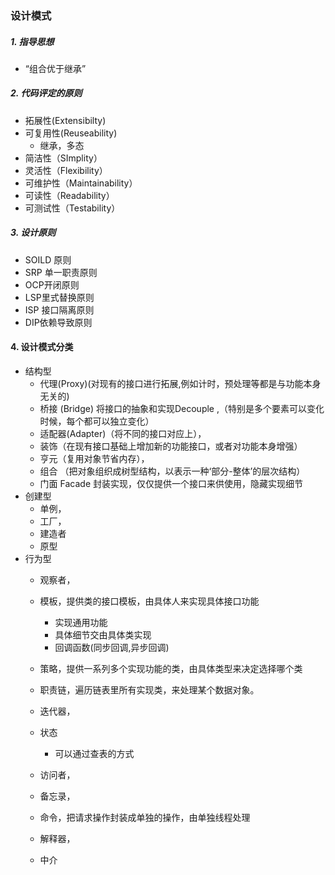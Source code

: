 ### 设计模式

##### 1. 指导思想

- “组合优于继承”



##### 2. 代码评定的原则

- 拓展性(Extensibilty)
- 可复用性(Reuseability) 
  - 继承，多态
- 简洁性（SImplity）
- 灵活性（Flexibility）
- 可维护性（Maintainability）
- 可读性（Readability）
- 可测试性（Testability）



##### 3. 设计原则

- SOILD 原则
- SRP 单一职责原则
- OCP开闭原则
- LSP里式替换原则
- ISP 接口隔离原则
- DIP依赖导致原则



#### 4. 设计模式分类

- 结构型
  - 代理(Proxy)(对现有的接口进行拓展,例如计时，预处理等都是与功能本身无关的)
  - 桥接 (Bridge) 将接口的抽象和实现Decouple ,（特别是多个要素可以变化时候，每个都可以独立变化）
  - 适配器(Adapter)（将不同的接口对应上），
  - 装饰（在现有接口基础上增加新的功能接口，或者对功能本身增强）
  - 亨元（复用对象节省内存），
  - 组合 （把对象组织成树型结构，以表示一种‘部分-整体’的层次结构）
  - 门面 Facade 封装实现，仅仅提供一个接口来供使用，隐藏实现细节
- 创建型
  - 单例，
  - 工厂，
  - 建造者
  - 原型
- 行为型
  - 观察者，
  - 模板，提供类的接口模板，由具体人来实现具体接口功能
    * 实现通用功能
    * 具体细节交由具体类实现
    * 回调函数(同步回调,异步回调)
  
  - 策略，提供一系列多个实现功能的类，由具体类型来决定选择哪个类
  - 职责链，遍历链表里所有实现类，来处理某个数据对象。
  - 迭代器，
  - 状态
    * 可以通过查表的方式
  - 访问者，
  - 备忘录，
  - 命令，把请求操作封装成单独的操作，由单独线程处理
  - 解释器，
  - 中介




